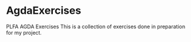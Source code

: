 # AgdaExercises
PLFA AGDA Exercises
This is a collection of exercises done in preparation for my project.
